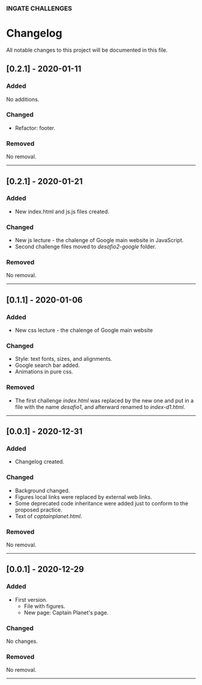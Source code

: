 ### INGATE CHALLENGES
# Changelog

All notable changes to this project will be documented in this file.

## [0.2.1] - 2020-01-11
### Added
No additions.

### Changed
- Refactor: footer.

### Removed
No removal.

---

## [0.2.1] - 2020-01-21
### Added
- New index.html and js.js files created.

### Changed
- New js lecture - the chalenge of Google main website in JavaScript.
- Second challenge files moved to _desafio2-google_ folder.

### Removed
No removal.

---

## [0.1.1] - 2020-01-06
### Added
- New css lecture - the chalenge of Google main website

### Changed
- Style: text fonts, sizes, and alignments.
- Google search bar added.
- Animations in pure css.

### Removed
- The first challenge _index.html_ was replaced by the new one and put in a file with the name _desafio1_, and afterward renamed to _index-d1.html_.

---

## [0.0.1] - 2020-12-31
### Added
- Changelog created.

### Changed
- Background changed.
- Figures local links were replaced by external web links.
- Some deprecated code inheritance were added just to conform to the proposed practice.
- Text of _captainplanet.html_.

### Removed
No removal.

---

## [0.0.1] - 2020-12-29
### Added
- First version.
  - File with figures.
  - New page: Captain Planet's page.

### Changed
No changes.

### Removed
No removal.

---